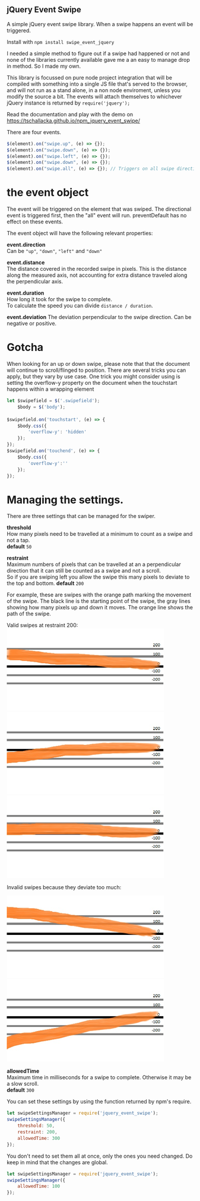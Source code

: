 ## jQuery Event Swipe

A simple jQuery event swipe library. When a swipe happens an event will be triggered.    

Install with `npm install swipe_event_jquery`  

I needed a simple method to figure out if a swipe had happened or not and none of the libraries currently available gave 
me a an easy to manage drop in method. So I made my own.

This library is focussed on pure node project integration that will be compiled with something into a single JS file that's served to the browser, 
and will not run as a stand alone, in a non node enviroment, unless you modify the source a bit.
The events will attach themselves to whichever jQuery instance is returned by `require('jquery');` 


Read the documentation and play with the demo on https://tschallacka.github.io/npm_jquery_event_swipe/

There are four events.

```javascript
$(element).on("swipe.up", (e) => {});
$(element).on("swipe.down", (e) => {});
$(element).on("swipe.left", (e) => {});
$(element).on("swipe.down", (e) => {});
$(element).on("swipe.all", (e) => {}); // Triggers on all swipe directions
```

# the event object

The event will be triggered on the element that was swiped. The directional event is triggered first, 
then the "all" event will run. preventDefault has no effect on these events.

The event object will have the following relevant properties:

**event.direction**  
Can be `"up"`, `"down"`, `"left"` and `"down"`

**event.distance**  
The distance covered in the recorded swipe in pixels. This is the distance along the measured axis, 
not accounting for extra distance traveled along the perpendicular axis.

**event.duration**  
How long it took for the swipe to complete.   
To calculate the speed you can divide `distance / duration`.

**event.deviation**
The deviation perpendicular to the swipe direction. Can be negative or positive.

# Gotcha

When looking for an up or down swipe, please note that that the document will continue to scroll/flinged to position.
There are several tricks you can apply, but they vary by use case.
One trick you might consider using is setting the overflow-y property on the document when the touchstart happens within a wrapping element

```javascript
let $swipefield = $('.swipefield');
    $body = $('body');
	
$swipefield.on('touchstart', (e) => {
	$body.css({
		'overflow-y': 'hidden'
	});
});
$swipefield.on('touchend', (e) => {
	$body.css({
		'overflow-y':''
	});
});
```

# Managing the settings.

There are three settings that can be managed for the swiper.

**threshold**   
How many pixels need to be travelled at a minimum to count as a swipe and not a tap.  
**default** `50`

**restraint**   
Maximum numbers of pixels that can be travelled at an a perpendicular direction that it can still be counted as a swipe and not a scroll.  
So if you are swiping left you allow the swipe this many pixels to deviate to the top and bottom.
**default**  `200`

For example, these are swipes with the orange path marking the movement of the swipe. The black line is the starting point
of the swipe, the gray lines showing how many pixels up and down it moves. The orange line shows the path of the swipe.

Valid swipes at restraint 200:  
![deviation to the top, valid](demo/img/swipe1.jpg)   
![deviation to the bottom, valid](demo/img/swipe2.jpg)    
![deviation relatively straight, valid](demo/img/swipe3.jpg)    

Invalid swipes because they deviate too much:

![deviation to the top, invalid](demo/img/notswipe1.jpg)   
![deviation to the bottom, invalid](demo/img/notswipe2.jpg)    

**allowedTime**  
Maximum time in milliseconds for a swipe to complete. Otherwise it may be a slow scroll.  
**default**  `300`

You can set these settings by using the function returned by npm's require.

```javascript
let swipeSettingsManager = require('jquery_event_swipe');
swipeSettingsManager({
	threshold: 50,
	restraint: 200,
	allowedTime: 300
});
```

You don't need to set them all at once, only the ones you need changed. Do keep in mind that the changes are global.

```javascript
let swipeSettingsManager = require('jquery_event_swipe');
swipeSettingsManager({
	allowedTime: 100
});
```

